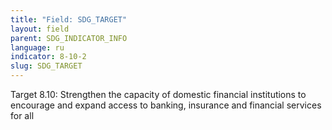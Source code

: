 ```yaml
---
title: "Field: SDG_TARGET"
layout: field
parent: SDG_INDICATOR_INFO
language: ru
indicator: 8-10-2
slug: SDG_TARGET
---
```

Target 8.10: Strengthen the capacity of domestic financial institutions to encourage and expand access to banking, insurance and financial services for all